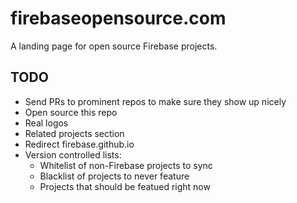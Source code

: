 # firebaseopensource.com

A landing page for open source Firebase projects.

## TODO

  * Send PRs to prominent repos to make sure they show up nicely
  * Open source this repo
  * Real logos
  * Related projects section
  * Redirect firebase.github.io
  * Version controlled lists:
    * Whitelist of non-Firebase projects to sync
    * Blacklist of projects to never feature
    * Projects that should be featued right now
